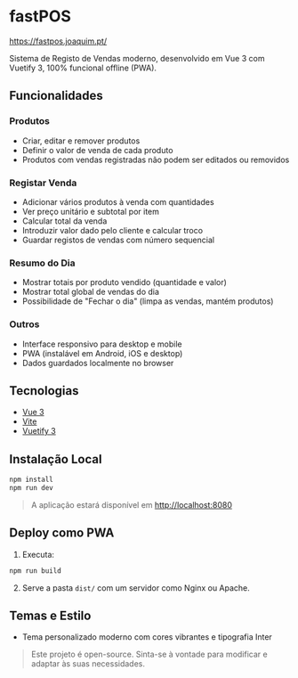 # fastPOS

https://fastpos.joaquim.pt/

Sistema de Registo de Vendas moderno, desenvolvido em Vue 3 com Vuetify 3, 100% funcional offline (PWA).

## Funcionalidades

### Produtos

* Criar, editar e remover produtos
* Definir o valor de venda de cada produto
* Produtos com vendas registradas não podem ser editados ou removidos

### Registar Venda

* Adicionar vários produtos à venda com quantidades
* Ver preço unitário e subtotal por item
* Calcular total da venda
* Introduzir valor dado pelo cliente e calcular troco
* Guardar registos de vendas com número sequencial

### Resumo do Dia

* Mostrar totais por produto vendido (quantidade e valor)
* Mostrar total global de vendas do dia
* Possibilidade de "Fechar o dia" (limpa as vendas, mantém produtos)

### Outros

* Interface responsivo para desktop e mobile
* PWA (instalável em Android, iOS e desktop)
* Dados guardados localmente no browser

## Tecnologias

* [Vue 3](https://vuejs.org/)
* [Vite](https://vitejs.dev/)
* [Vuetify 3](https://vuetifyjs.com/)

## Instalação Local

```bash
npm install
npm run dev
```

> A aplicação estará disponível em [http://localhost:8080](http://localhost:8080)

## Deploy como PWA

1. Executa:

```bash
npm run build
```

2. Serve a pasta `dist/` com um servidor como Nginx ou Apache.


## Temas e Estilo

* Tema personalizado moderno com cores vibrantes e tipografia Inter

> Este projeto é open-source. Sinta-se à vontade para modificar e adaptar às suas necessidades.
